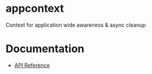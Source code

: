 # appcontext
Context for application wide awareness &amp; async cleanup

# Documentation
* [API Reference](https://godoc.org/github.com/vyng/appcontext)